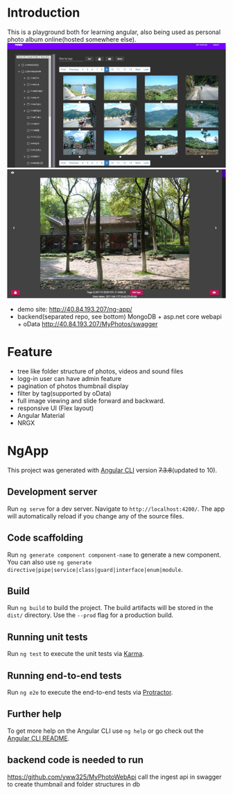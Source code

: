 # Introduction

This is a playground both for learning angular, also being used as personal photo album online(hosted somewhere else).
![Image of UI](https://github.com/yww325/ng-app/blob/master/docs/Capture1.PNG)
![Image of UI2](https://github.com/yww325/ng-app/blob/master/docs/Capture2.PNG)
* demo site: http://40.84.193.207/ng-app/
* backend(separated repo, see bottom) MongoDB + asp.net core webapi + oData http://40.84.193.207/MyPhotos/swagger
# Feature

* tree like folder structure of photos, videos and sound files
* logg-in user can have admin feature
* pagination of photos thumbnail display 
* filter by tag(supported by oData)
* full image viewing and slide forward and backward. 
* responsive UI (Flex layout)
* Angular Material
* NRGX

# NgApp

This project was generated with [Angular CLI](https://github.com/angular/angular-cli) version ~~7.3.8~~(updated to 10).

## Development server

Run `ng serve` for a dev server. Navigate to `http://localhost:4200/`. The app will automatically reload if you change any of the source files.

## Code scaffolding

Run `ng generate component component-name` to generate a new component. You can also use `ng generate directive|pipe|service|class|guard|interface|enum|module`.

## Build

Run `ng build` to build the project. The build artifacts will be stored in the `dist/` directory. Use the `--prod` flag for a production build.

## Running unit tests

Run `ng test` to execute the unit tests via [Karma](https://karma-runner.github.io).

## Running end-to-end tests

Run `ng e2e` to execute the end-to-end tests via [Protractor](http://www.protractortest.org/).

## Further help

To get more help on the Angular CLI use `ng help` or go check out the [Angular CLI README](https://github.com/angular/angular-cli/blob/master/README.md).

## backend code is needed to run
https://github.com/yww325/MyPhotoWebApi
call the ingest api in swagger to create thumbnail and folder structures in db

